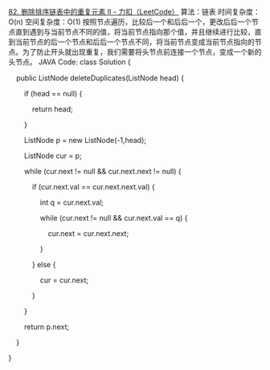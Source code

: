 [82. 删除排序链表中的重复元素 II - 力扣（LeetCode）](https://leetcode.cn/problems/remove-duplicates-from-sorted-list-ii/submissions/495647538/)
算法：链表
时间复杂度：O(n)
空间复杂度：O(1)
按照节点遍历，比较后一个和后后一个，更改后后一个节点直到遇到与当前节点不同的值，将当前节点指向那个值，并且继续进行比较，直到当前节点的后一个节点和后后一个节点不同，将当前节点变成当前节点指向的节点。为了防止开头就出现重复，我们需要将头节点前连接一个节点，变成一个新的头节点。
JAVA Code:
class Solution {

    public ListNode deleteDuplicates(ListNode head) {

        if (head == null) {

            return head;

        }

        ListNode p = new ListNode(-1,head);

  

        ListNode cur = p;

        while (cur.next != null && cur.next.next != null) {

            if (cur.next.val == cur.next.next.val) {

                int q = cur.next.val;

                while (cur.next != null && cur.next.val == q) {

                    cur.next = cur.next.next;

                }

            } else {

                cur = cur.next;

            }

        }

  

        return p.next;

    }

}